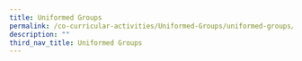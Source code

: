 ```yaml
---
title: Uniformed Groups
permalink: /co-curricular-activities/Uniformed-Groups/uniformed-groups/
description: ""
third_nav_title: Uniformed Groups
---
```


